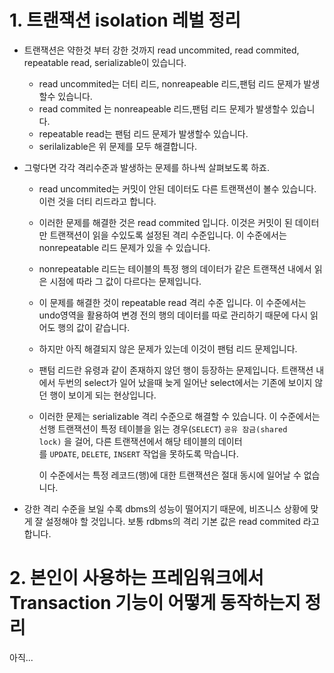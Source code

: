 # 1. 트랜잭션 isolation 레벌 정리

- 트랜잭션은 약한것 부터 강한 것까지  read uncommited, read commited, repeatable read, serializable이 있습니다.
    - read uncommited는 더티 리드, nonreapeable 리드,팬텀 리드 문제가 발생할수 있습니다.
    - read commited 는 nonreapeable 리드,팬텀 리드 문제가 발생할수 있습니다.
    - repeatable read는 팬텀 리드 문제가 발생할수 있습니다.
    - serilalizable은 위 문제를 모두 해결합니다.
- 그렇다면 각각 격리수준과 발생하는 문제를 하나씩 살펴보도록 하죠.
    - read uncommited는 커밋이 안된 데이터도 다른 트랜잭션이 볼수 있습니다.  이런 것을 더티 리드라고 합니다.
    - 이러한 문제를 해결한 것은 read commited 입니다. 이것은 커밋이 된 데이터만 트랜잭션이 읽을 수있도록 설정된 격리 수준입니다. 이 수준에서는 nonrepeatable 리드 문제가 있을 수 있습니다.
    - nonrepeatable 리드는 테이블의 특정 행의 데이터가 같은 트랜잭션 내에서 읽은 시점에 따라 그 값이 다르다는 문제입니다.
    - 이 문제를 해결한 것이 repeatable read 격리 수준 입니다. 이 수준에서는 undo영역을 활용하여 변경 전의 행의 데이터를 따로 관리하기 때문에 다시 읽어도 행의 값이 같습니다.
    - 하지만 아직 해결되지 않은 문제가 있는데 이것이 팬텀 리드 문제입니다.
    - 팬텀 리드란 유령과 같이 존재하지 않던 행이 등장하는 문제입니다. 트랜잭션 내에서 두번의 select가 일어 났을때 늦게 일어난 select에서는 기존에 보이지 않던 행이 보이게 되는 현상입니다.
    - 이러한 문제는 serializable 격리 수준으로 해결할 수 있습니다. 이 수준에서는 선행 트랜잭션이 특정 테이블을 읽는 경우(`SELECT`) `공유 잠금(shared lock)` 을 걸어, 다른 트랜잭션에서 해당 테이블의 데이터를 `UPDATE`, `DELETE`, `INSERT` 작업을 못하도록 막습니다.

        이 수준에서는 특정 레코드(행)에 대한 트랜잭션은 절대 동시에 일어날 수 없습니다.

- 강한 격리 수준을 보일 수록 dbms의 성능이 떨어지기 때문에, 비즈니스 상황에 맞게 잘 설정해야 할 것입니다. 보통 rdbms의 격리 기본 값은 read commited 라고 합니다.

# 2. 본인이 사용하는 프레임워크에서 Transaction 기능이 어떻게 동작하는지 정리
아직...